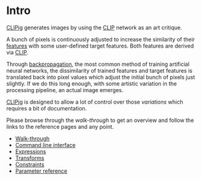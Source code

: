 # Intro

[CLIPig](https://github.com/defgsus/CLIPig/) generates images by using the [CLIP](https://github.com/openai/CLIP/) network as an art critique. 

A bunch of pixels is continuously adjusted to increase the 
similarity of their [features](reference.md#targetsfeatures) with some user-defined
target features. Both features are derived via [CLIP](https://github.com/openai/CLIP/).

Through [backpropagation](https://en.wikipedia.org/wiki/Backpropagation),
the most common method of training artificial neural networks, the
dissimilarity of trained features and target features is 
translated back into pixel values which adjust the initial bunch of pixels
just slightly. If we do this long enough, with some
artistic variation in the processing pipeline, an actual image emerges.  

[CLIPig](https://github.com/defgsus/CLIPig/) is designed to allow a lot of control over those *variations* 
which requires a bit of documentation.

Please browse through the *walk-through* to get an overview and follow 
the links to the reference pages and any point.

- [Walk-through](walkthrough.md)
- [Command line interface](cli.md)
- [Expressions](expressions.md)
- [Transforms](transforms.md)
- [Constraints](constraints.md)
- [Parameter reference](reference.md)